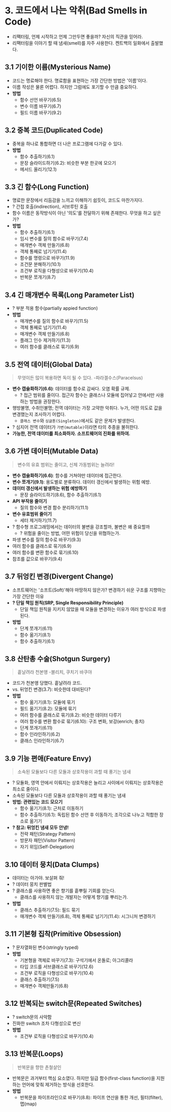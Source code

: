 # 3. 코드에서 나는 악취(Bad Smells in Code)

- 리팩터링, 언제 시작하고 언제 그만두면 좋을까? 자신의 직관을 믿어라.
- 리팩터링을 이야기 할 때 냄새(smell)를 자주 사용한다. 켄트백의 일화에서 출발했다.

## 3.1 기이한 이름(Mysterious Name)

- 코드는 명료해야 한다. 명료함을 표현하는 가장 간단한 방법은 '이름'이다.
- 이름 작성은 물론 어렵다. 하지만 그럼에도 포기할 수 만큼 중요하다.
- **방법**
    - 함수 선언 바꾸기(6.5)
    - 변수 이름 바꾸기(6.7)
    - 필드 이름 바꾸기(9.2)

## 3.2 중복 코드(Duplicated Code)

- 중복을 하나로 통합하면 더 나은 프로그램에 다가갈 수 있다.
- **방법**
    - 함수 추출하기(6.1)
    - 문장 슬라이드하기(6.2): 비슷한 부분 한곳에 모으기
    - 메서드 올리기(12.1)

## 3.3 긴 함수(Long Function)

- 명료한 문장에서 리듬감을 느끼고 이해하기 쉽듯이, 코드도 마찬가지다.
- ? 간접 호출(indirection), 서브루틴 호출
- 함수 이름은 동작방식이 아닌 '의도'를 전달하기 위해 존재한다. 무엇을 하고 싶은가?
- **방법**
  - 함수 추출하기(6.1)
  - 임시 변수를 질의 함수로 바꾸기(7.4)
  - 매개변수 객체 만들기(6.8)
  - 객체 통째로 넘기기(11.4)
  - 함수를 명령으로 바꾸기(11.9)
  - 조건문 분해하기(10.1)
  - 조건부 로직을 다형성으로 바꾸기(10.4)
  - 반복문 쪼개기(8.7)

## 3.4 긴 매개변수 목록(Long Parameter List)

- ? 부분 적용 함수(partially appied function)
- **방법**
  - 매개변수를 질의 함수로 바꾸기(11.5)
  - 객체 통째로 넘기기(11.4)
  - 매개변수 객체 만들기(6.8)
  - 플래그 인수 제거하기(11.3)
  - 여러 함수를 클래스로 묶기(6.9)

## 3.5 전역 데이터(Global Data)

> 무엇이든 많이 복용하면 독이 될 수 있다.
> -파라겔수스(Paracelsus)

- **변수 캡슐화하기(6.6)**: 데이터를 함수로 감싸다. 오염 확률 규제.
    - ? 접근 범위를 줄이다. 접근자 함수는 클래스나 모듈에 집어넣고 안에서만 사용하는 방법을 권장한다.
- 행방불명, 수취인불명; 전역 데이터는 가장 고약한 악취다. 누가, 어떤 의도로 값을 변경했는지 조사하기 어렵다.
    - `클래스 변수`와 `싱글톤(Singleton)`에서도 같은 문제가 발생한다.
- ? 심지어 전역 데이터가 `가변(mutable)`이라면 타의 추종을 불허한다.
- **가능한, 전역 데이터를 최소화하자.  소프트웨어의 진화를 위하여.**

## 3.6 가변 데이터(Mutable Data)

> 변수의 유효 범위는 줄이고, 신체 가동범위는 늘려라!

- **변수 캡슐화하기(6.6)**: 함수를 거쳐야만 데이터에 접근한다.
- **변수 쪼개기(9.1)**: 용도별로 분류하다. 데이터 갱신에서 발생하는 위험 예방.
- **데이터 갱신에서 발생하는 위험 예방하기**
    - 문장 슬라이드하기(8.6), 함수 추출하기(6.1)
- **API 부작용 줄이기**
    - 질의 함수와 변경 함수 분리하기(11.1)
- **변수 유효범위 줄이기**
    - 세터 제거하기(11.7)
- ? 함수형 프로그래밍에서는 데이터의 불변을 강조할까, 불변은 왜 중요할까
    - ? 위험을 줄이는 방법, 어떤 위험이 당신을 위협하는가.
- 파생 변수를 질의 함수로 바꾸기(9.3)
- 여러 함수를 클래스로 묶기(6.9)
- 여러 함수를 변환 함수로 묶기(6.10)
- 참조를 값으로 바꾸기(9.4)

## 3.7 뒤엉킨 변경(Divergent Change)

- 소프트웨어는 '소프트(Soft)'해야 마땅하지 않은가? 변경하기 쉬운 구조를 지향하는 가장 간단한 이유
- **? 단일 책임 원칙(SRP, Single Responsibility Principle)**
    - 단일 책임 원칙을 지키지 않았을 때 모듈을 변경하는 이유가 여러 방식으로 파생된다.
- **방법**
    - 단계 쪼개기(6.11)
    - 함수 옮기기(8.1)
    - 함수 추출하기(6.1)

## 3.8 산탄총 수술(Shotgun Surgery)

> 흩날려라 천본앵
> -블리치, 쿠치기 바쿠야

- 코드가 천본앵 당했다. 흩날려라 코드.
- vs. 뒤엉킨 변경(3.7): 비슷한데 대비된다?
- **방법**
    - 함수 옮기기(8.1): 모듈에 묶기
    - 필드 옮기기(8.2): 모듈에 묶기
    - 여러 함수를 클래스로 묶기(8.2): 비슷한 데이터 다루기
    - 여러 함수를 변환 함수로 묶기(6.10): 구조 변화, 보강(enrich; 충치)
    - 단계 쪼개기(6.11)
    - 함수 인라인하기(6.2)
    - 클래스 인라인하기(6.7)

## 3.9 기능 편애(Feature Envy)

> 소속된 모듈보다 다른 모듈과 상호작용이 과할 때 풍기는 냄새

- ? 모듈화, 영역 안에서 이뤄지는 상호작용은 늘리고 사이에서 이뤄지는 상호작용은 최소로 줄이다.
- 소속된 모듈보다 다른 모듈과 상호작용이 과할 때 풍기는 냄새
- **방법: 관련있는 코드 모으기**
    - 함수 옮기기(8.1): 근처로 이동하기
    - 함수 추출하기(6.1): 독립된 함수 선언 후 이동하기; 조각으로 나누고 적합한 장소로 옮기기
- **? 참고: 뒤엉킨 냄새 모두 안녕!**
    - 전략 패턴(Strategy Pattern)
    - 방문자 패턴(Visitor Pattern)
    - 자기 위임(Self-Delegation)

## 3.10 데이터 뭉치(Data Clumps)

- 데이터는 아가야. 보살펴 줘!
- ? 데이터 뭉치 판별법
- ? 클래스를 사용하면 좋은 향기를 흩뿌릴 기회를 얻는다.
    - 클래스를 사용하지 않는 개발자는 어떻게 향기를 뿌리는가.
- **방법**
    - 클래스 추출하기(7.5): 필드 묶기
    - 매개변수 객체 만들기(6.8), 객체 통째로 넘기기(11.4): 시그니처 변경하기

## 3.11 기본형 집착(Primitive Obsession)

- ? 문자열화된 변수(stringly typed)
- **방법**
    - 기본형을 객체로 바꾸기(7.3): 구석기에서 온돌로; 아그리콜라
    - 타입 코드를 서브클래스로 바꾸기(12.6)
    - 조건부 로직을 다형성으로 바꾸기(10.4)
    - 클래스 추출하기(7.5)
    - 매개변수 객체만들기(6.8)

## 3.12 반복되는 switch문(Repeated Switches)

- ? switch문의 사악함
- 진화한 switch 조차 다형성으로 변신
- **방법**
    - 조건부 로직을 다형성으로 바꾸기(10.4)

## 3.13 반복문(Loops)

> 반복문을 향한 촌철살인

- 반복문은 과거부터 핵심 요소였다. 하지만 일급 함수(first-class function)을 지원하는 언어에 맞춰 제거하는 방식을 선호한다.
- **방법**
    - 반복문을 파이프라인으로 바꾸기(8.8): 파이프 연산을 통한 개선, 필터(filter), 맵(map)
